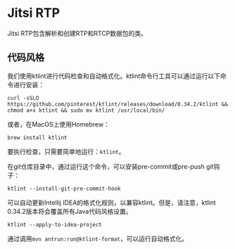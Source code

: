 # Jitsi RTP

Jitsi RTP包含解析和创建RTP和RTCP数据包的类。

## 代码风格

我们使用ktlint进行代码检查和自动格式化。ktlint命令行工具可以通过运行以下命令进行安装：

```
curl -sSLO https://github.com/pinterest/ktlint/releases/download/0.34.2/ktlint && chmod a+x ktlint && sudo mv ktlint /usr/local/bin/
```

或者，在MacOS上使用Homebrew：

```
brew install ktlint
```

要执行检查，只需要简单地运行：`ktlint`。

在git仓库目录中，通过运行这个命令，可以安装pre-commit或pre-push git钩子：

```
ktlint --install-git-pre-commit-hook
```

可以自动更新Intellij IDEA的格式化规则，以兼容ktlint。但是，请注意，ktlint 0.34.2版本将会覆盖所有Java代码风格设置。

```
ktlint --apply-to-idea-project
```

通过调用`mvn antrun:run@ktlint-format`，可以运行自动格式化。
